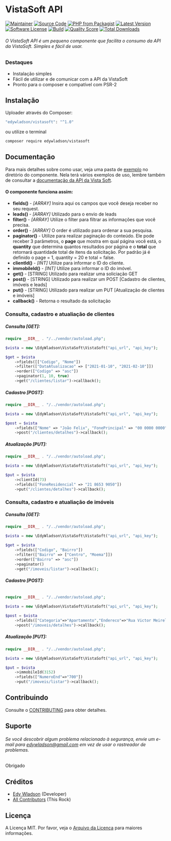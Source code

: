 # VistaSoft API

[![Maintainer](http://img.shields.io/badge/maintainer-@edywladson-blue.svg?style=flat-square)](https://twitter.com/edywladson)
[![Source Code](http://img.shields.io/badge/source-edywladson/vistasoft-blue.svg?style=flat-square)](https://github.com/edywladson/vistasoft)
[![PHP from Packagist](https://img.shields.io/packagist/php-v/edywladson/vistasoft.svg?style=flat-square)](https://packagist.org/packages/edywladson/vistasoft)
[![Latest Version](https://img.shields.io/github/release/edywladson/vistasoft.svg?style=flat-square)](https://github.com/edywladson/vistasoft/releases)
[![Software License](https://img.shields.io/badge/license-MIT-brightgreen.svg?style=flat-square)](LICENSE)
[![Build](https://img.shields.io/scrutinizer/build/g/edywladson/vistasoft.svg?style=flat-square)](https://scrutinizer-ci.com/g/edywladson/vistasoft)
[![Quality Score](https://img.shields.io/scrutinizer/g/edywladson/vistasoft.svg?style=flat-square)](https://scrutinizer-ci.com/g/edywladson/vistasoft)
[![Total Downloads](https://img.shields.io/packagist/dt/edywladson/vistasoft.svg?style=flat-square)](https://packagist.org/packages/cedywladson/vistasoft)

###### O VistaSoft API é um pequeno componente que facilita o consumo da API da VistaSoft. Simples e fácil de usar.

### Destaques
- Instalação simples
- Fácil de utilizar e de comunicar com a API da VistaSoft
- Pronto para o composer e compatível com PSR-2

## Instalação
Uploader através do Composer:

```bash
"edywladson/vistasoft": "^1.0"
```

ou utilize o terminal

```bash
composer require edywladson/vistasoft
```

## Documentação

Para mais detalhes sobre como usar, veja uma pasta de [exemplo](https://github.com/edywladson/vistasoft/tree/master/example) no diretório do componente. Nela terá vários exemplos de uso, lembre também de consultar a [documentação da API da Vista Soft](https://www.vistasoft.com.br/api/). 

#### O componente funciona assim:

- **fields()** - *[ARRAY]* Insira aqui os campos que você deseja receber no seu request. 
- **leads()** - *[ARRAY]* Utilizado para o envio de leads
- **filter()** - *[ARRAY]* Utilize o filter para filtrar as informações que você precisa.
- **order()** - *[ARRAY]* O order é utilizado para ordenar a sua pesquisa.
- **paginator()** - Utilize para realizar paginação do conteúdo. Ele pode receber 3 parâmetros, o **page** que mostra em qual página você está, o **quantity** que determina quantos resultados por página e o **total** que retornará quantidade total de itens da solicitação. Por padrão já é definido o page = 1, quantity = 20 e total = false.
- **clientId()** - *[INT]* Utilize para informar o ID do cliente.
- **immobileId()** - *[INT]* Utilize para informar o ID do imóvel.
- **get()** - [STRING] Utilizado para realizar uma soliciação GET
- **post()** - [STRING] Utilizado para realizar um POST [Cadastro de clientes, imóveis e leads]
- **put()** - [STRING] Utilizado para realizar um PUT [Atualização de clientes e imóveis]
- **callback()** - Retorna o resultado da solicitação

### Consulta, cadastro e atualiação de clientes

##### Consulta [GET]:

```php
require __DIR__ . "/../vendor/autoload.php";

$vista = new \EdyWladson\VistaSoft\VistaSoft("api_url", "api_key");

$get = $vista
    ->fields([["Codigo", "Nome"])
    ->filter(["DataAtualizacao" => ["2021-01-10", "2021-02-10"]])
    ->order(["Codigo" => "asc"])
    ->paginator(1, 10, true)
    ->get("/clientes/listar")->callback();
```

##### Cadastro [POST]:

```php
require __DIR__ . "/../vendor/autoload.php";

$vista = new \EdyWladson\VistaSoft\VistaSoft("api_url", "api_key");

$post = $vista
    ->fields(["Nome" => "João Felix", "FonePrincipal" => "00 0000 0000", "VeiculoCaptacao" => "Portal 10"])
    ->post("/clientes/detalhes")->callback();

```

##### Atualização [PUT]:

```php
require __DIR__ . "/../vendor/autoload.php";

$vista = new \EdyWladson\VistaSoft\VistaSoft("api_url", "api_key");

$put = $vista
    ->clientId(73)
    ->fields(["FoneResidencial" => "21 8653 9050"])
    ->put("/clientes/detalhes")->callback();

```

### Consulta, cadastro e atualiação de imóveis

##### Consulta [GET]:

```php
require __DIR__ . "/../vendor/autoload.php";

$vista = new \EdyWladson\VistaSoft\VistaSoft("api_url", "api_key");

$get = $vista
    ->fields(["Codigo", "Bairro"])
    ->filter(["Bairro" => ["Centro", "Moema"]])
    ->order(["Bairro" => "asc"])
    ->paginator()
    ->get("/imoveis/listar")->callback();
```
##### Cadastro [POST]:

```php

require __DIR__ . "/../vendor/autoload.php";

$vista = new \EdyWladson\VistaSoft\VistaSoft("api_url", "api_key");

$post = $vista
    ->fields(["Categoria"=>"Apartamento","Endereco"=>"Rua Victor Meirelles","NumeroEnd"=>"600","Complemento"=>"901","Bairro"=>"Campinas","Cidade"=>"São José","UF"=>"SC","CEP"=>"88101170","Situacao"=>"Novo","Ocupacao"=>"Ocupado"])
    ->post("/imoveis/detalhes")->callback();

```

##### Atualização [PUT]:

```php
require __DIR__ . "/../vendor/autoload.php";

$vista = new \EdyWladson\VistaSoft\VistaSoft("api_url", "api_key");

$put = $vista
    ->immobileId(3152)
    ->fields(["NumeroEnd"=>"700"])
    ->put("/imoveis/listar")->callback();

```

## Contribuindo

Consulte o [CONTRIBUTING](https://github.com/edywladson/vistasoft/blob/master/CONTRIBUTING.md) para obter detalhes.

## Suporte

###### Se você descobrir algum problema relacionado à segurança, envie um e-mail para edywladson@gmail.com em vez de usar o rastreador de problemas.

Obrigado 

## Créditos

- [Edy Wladson](https://github.com/edywladson) (Developer)
- [All Contributors](https://github.com/edywladson/vistasoft/contributors) (This Rock)

## Licença

A Licença MIT. Por favor, veja o [Arquivo da Licença](https://github.com/edywladson/vistasoft/blob/master/LICENSE) para maiores informações.